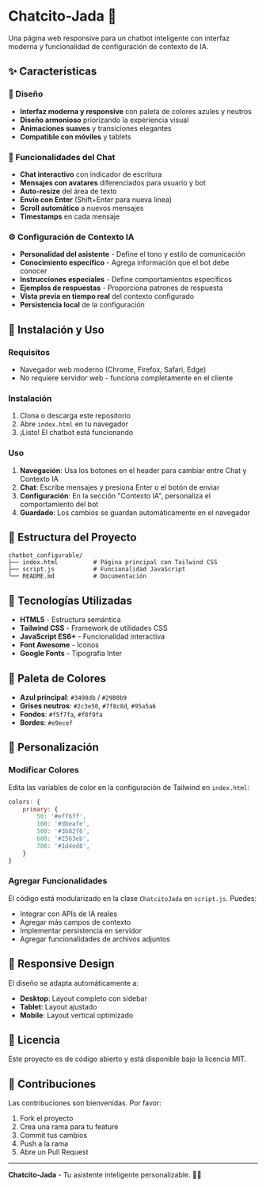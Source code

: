 # Chatcito-Jada 🤖

Una página web responsive para un chatbot inteligente con interfaz moderna y funcionalidad de configuración de contexto de IA.

## ✨ Características

### 🎨 Diseño
- **Interfaz moderna y responsive** con paleta de colores azules y neutros
- **Diseño armonioso** priorizando la experiencia visual
- **Animaciones suaves** y transiciones elegantes
- **Compatible con móviles** y tablets

### 💬 Funcionalidades del Chat
- **Chat interactivo** con indicador de escritura
- **Mensajes con avatares** diferenciados para usuario y bot
- **Auto-resize** del área de texto
- **Envío con Enter** (Shift+Enter para nueva línea)
- **Scroll automático** a nuevos mensajes
- **Timestamps** en cada mensaje

### ⚙️ Configuración de Contexto IA
- **Personalidad del asistente** - Define el tono y estilo de comunicación
- **Conocimiento específico** - Agrega información que el bot debe conocer
- **Instrucciones especiales** - Define comportamientos específicos
- **Ejemplos de respuestas** - Proporciona patrones de respuesta
- **Vista previa en tiempo real** del contexto configurado
- **Persistencia local** de la configuración

## 🚀 Instalación y Uso

### Requisitos
- Navegador web moderno (Chrome, Firefox, Safari, Edge)
- No requiere servidor web - funciona completamente en el cliente

### Instalación
1. Clona o descarga este repositorio
2. Abre `index.html` en tu navegador
3. ¡Listo! El chatbot está funcionando

### Uso
1. **Navegación**: Usa los botones en el header para cambiar entre Chat y Contexto IA
2. **Chat**: Escribe mensajes y presiona Enter o el botón de enviar
3. **Configuración**: En la sección "Contexto IA", personaliza el comportamiento del bot
4. **Guardado**: Los cambios se guardan automáticamente en el navegador

## 📁 Estructura del Proyecto

```
chatbot_configurable/
├── index.html          # Página principal con Tailwind CSS
├── script.js           # Funcionalidad JavaScript
└── README.md           # Documentación
```

## 🎯 Tecnologías Utilizadas

- **HTML5** - Estructura semántica
- **Tailwind CSS** - Framework de utilidades CSS
- **JavaScript ES6+** - Funcionalidad interactiva
- **Font Awesome** - Iconos
- **Google Fonts** - Tipografía Inter

## 🎨 Paleta de Colores

- **Azul principal**: `#3498db` / `#2980b9`
- **Grises neutros**: `#2c3e50`, `#7f8c8d`, `#95a5a6`
- **Fondos**: `#f5f7fa`, `#f8f9fa`
- **Bordes**: `#e9ecef`

## 🔧 Personalización

### Modificar Colores
Edita las variables de color en la configuración de Tailwind en `index.html`:
```javascript
colors: {
    primary: {
        50: '#eff6ff',
        100: '#dbeafe',
        500: '#3b82f6',
        600: '#2563eb',
        700: '#1d4ed8',
    }
}
```

### Agregar Funcionalidades
El código está modularizado en la clase `ChatcitoJada` en `script.js`. Puedes:
- Integrar con APIs de IA reales
- Agregar más campos de contexto
- Implementar persistencia en servidor
- Agregar funcionalidades de archivos adjuntos

## 📱 Responsive Design

El diseño se adapta automáticamente a:
- **Desktop**: Layout completo con sidebar
- **Tablet**: Layout ajustado
- **Mobile**: Layout vertical optimizado

## 📄 Licencia

Este proyecto es de código abierto y está disponible bajo la licencia MIT.

## 🤝 Contribuciones

Las contribuciones son bienvenidas. Por favor:
1. Fork el proyecto
2. Crea una rama para tu feature
3. Commit tus cambios
4. Push a la rama
5. Abre un Pull Request

---

**Chatcito-Jada** - Tu asistente inteligente personalizable. 🤖✨ 
